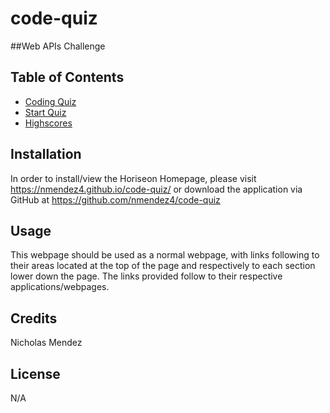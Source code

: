 # code-quiz
##Web APIs Challenge

## Table of Contents

* [Coding Quiz](#coding_quiz)
* [Start Quiz](#start_quiz)
* [Highscores](#highscores)

## Installation

In order to install/view the Horiseon Homepage, please visit https://nmendez4.github.io/code-quiz/ or download the application via GitHub at https://github.com/nmendez4/code-quiz

## Usage

This webpage should be used as a normal webpage, with links following to their areas located at the top of the page and respectively to each section lower down the page. The links provided follow to their respective applications/webpages.

## Credits

Nicholas Mendez

## License

N/A


